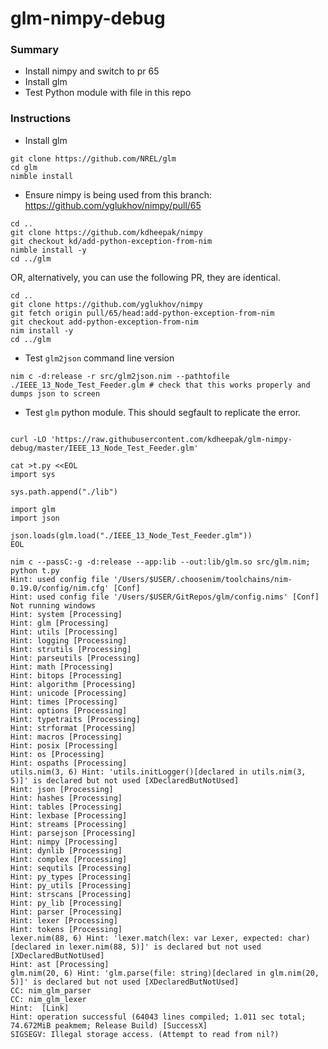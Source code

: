 # glm-nimpy-debug


### Summary

- Install nimpy and switch to pr 65
- Install glm
- Test Python module with file in this repo

### Instructions

- Install glm

```
git clone https://github.com/NREL/glm
cd glm
nimble install
```

- Ensure nimpy is being used from this branch: https://github.com/yglukhov/nimpy/pull/65

```
cd ..
git clone https://github.com/kdheepak/nimpy
git checkout kd/add-python-exception-from-nim
nimble install -y
cd ../glm
```

OR, alternatively, you can use the following PR, they are identical.

```
cd ..
git clone https://github.com/yglukhov/nimpy
git fetch origin pull/65/head:add-python-exception-from-nim
git checkout add-python-exception-from-nim
nim install -y
cd ../glm
```

- Test `glm2json` command line version

```
nim c -d:release -r src/glm2json.nim --pathtofile ./IEEE_13_Node_Test_Feeder.glm # check that this works properly and dumps json to screen
```

- Test `glm` python module. This should segfault to replicate the error.

```

curl -LO 'https://raw.githubusercontent.com/kdheepak/glm-nimpy-debug/master/IEEE_13_Node_Test_Feeder.glm'

cat >t.py <<EOL
import sys

sys.path.append("./lib")

import glm
import json

json.loads(glm.load("./IEEE_13_Node_Test_Feeder.glm"))
EOL

nim c --passC:-g -d:release --app:lib --out:lib/glm.so src/glm.nim; python t.py
Hint: used config file '/Users/$USER/.choosenim/toolchains/nim-0.19.0/config/nim.cfg' [Conf]
Hint: used config file '/Users/$USER/GitRepos/glm/config.nims' [Conf]
Not running windows
Hint: system [Processing]
Hint: glm [Processing]
Hint: utils [Processing]
Hint: logging [Processing]
Hint: strutils [Processing]
Hint: parseutils [Processing]
Hint: math [Processing]
Hint: bitops [Processing]
Hint: algorithm [Processing]
Hint: unicode [Processing]
Hint: times [Processing]
Hint: options [Processing]
Hint: typetraits [Processing]
Hint: strformat [Processing]
Hint: macros [Processing]
Hint: posix [Processing]
Hint: os [Processing]
Hint: ospaths [Processing]
utils.nim(3, 6) Hint: 'utils.initLogger()[declared in utils.nim(3, 5)]' is declared but not used [XDeclaredButNotUsed]
Hint: json [Processing]
Hint: hashes [Processing]
Hint: tables [Processing]
Hint: lexbase [Processing]
Hint: streams [Processing]
Hint: parsejson [Processing]
Hint: nimpy [Processing]
Hint: dynlib [Processing]
Hint: complex [Processing]
Hint: sequtils [Processing]
Hint: py_types [Processing]
Hint: py_utils [Processing]
Hint: strscans [Processing]
Hint: py_lib [Processing]
Hint: parser [Processing]
Hint: lexer [Processing]
Hint: tokens [Processing]
lexer.nim(88, 6) Hint: 'lexer.match(lex: var Lexer, expected: char)[declared in lexer.nim(88, 5)]' is declared but not used [XDeclaredButNotUsed]
Hint: ast [Processing]
glm.nim(20, 6) Hint: 'glm.parse(file: string)[declared in glm.nim(20, 5)]' is declared but not used [XDeclaredButNotUsed]
CC: nim_glm_parser
CC: nim_glm_lexer
Hint:  [Link]
Hint: operation successful (64043 lines compiled; 1.011 sec total; 74.672MiB peakmem; Release Build) [SuccessX]
SIGSEGV: Illegal storage access. (Attempt to read from nil?)
```


